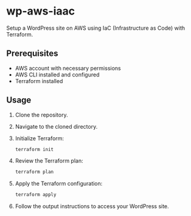# wp-aws-iaac

Setup a WordPress site on AWS using IaC (Infrastructure as Code) with Terraform.

## Prerequisites

- AWS account with necessary permissions
- AWS CLI installed and configured
- Terraform installed

## Usage

1. Clone the repository.
2. Navigate to the cloned directory.
3. Initialize Terraform:

   ```bash
   terraform init
   ```

4. Review the Terraform plan:

   ```bash
   terraform plan
   ```

5. Apply the Terraform configuration:

   ```bash
   terraform apply
   ```

6. Follow the output instructions to access your WordPress site.
